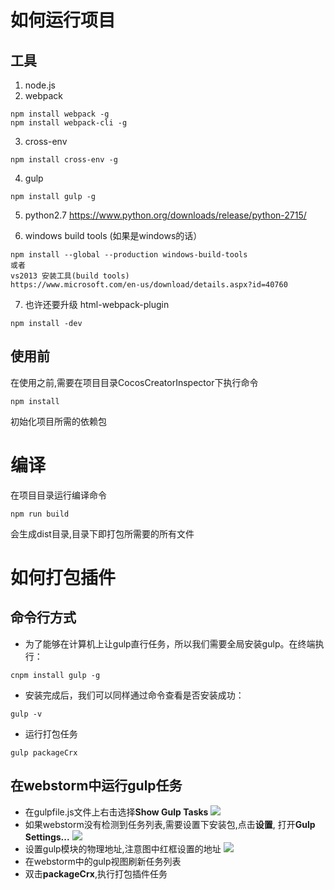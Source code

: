 # 如何运行项目
## 工具
1. node.js
2. webpack
```
npm install webpack -g
npm install webpack-cli -g
```
3. cross-env
```
npm install cross-env -g
```
4. gulp
```
npm install gulp -g
```
5. python2.7
https://www.python.org/downloads/release/python-2715/

6. windows build tools (如果是windows的话）
```
npm install --global --production windows-build-tools
或者
vs2013 安装工具(build tools)
https://www.microsoft.com/en-us/download/details.aspx?id=40760
```
7. 也许还要升级 html-webpack-plugin
```
npm install -dev
```

## 使用前
在使用之前,需要在项目目录CocosCreatorInspector下执行命令
```
npm install
```
初始化项目所需的依赖包
# 编译
在项目目录运行编译命令
```
npm run build
```
会生成dist目录,目录下即打包所需要的所有文件



# 如何打包插件
## 命令行方式
- 为了能够在计算机上让gulp直行任务，所以我们需要全局安装gulp。在终端执行：
```$xslt
cnpm install gulp -g
```
- 安装完成后，我们可以同样通过命令查看是否安装成功：
```$xslt
gulp -v
```
- 运行打包任务
```$xslt
gulp packageCrx
```
## 在webstorm中运行gulp任务
- 在gulpfile.js文件上右击选择**Show Gulp Tasks**
![](../doc/CreatorInspector/package/1.png)
- 如果webstorm没有检测到任务列表,需要设置下安装包,点击**设置**,
打开**Gulp Settings...**
![](../doc/CreatorInspector/package/2.png)
- 设置gulp模块的物理地址,注意图中红框设置的地址
![](../doc/CreatorInspector/package/3.png)
- 在webstorm中的gulp视图刷新任务列表
- 双击**packageCrx**,执行打包插件任务
